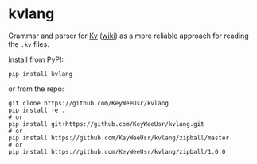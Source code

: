 # kvlang

Grammar and parser for [Kv][kv] ([wiki][wiki]) as a more reliable approach for
reading the `.kv` files.

Install from PyPI:

```
pip install kvlang
```

or from the repo:

```
git clone https://github.com/KeyWeeUsr/kvlang
pip install -e .
# or
pip install git+https://github.com/KeyWeeUsr/kvlang.git
# or
pip install https://github.com/KeyWeeUsr/kvlang/zipball/master
# or
pip install https://github.com/KeyWeeUsr/kvlang/zipball/1.0.0
```

[kv]: https://kivy.org/doc/stable/guide/lang.html
[wiki]: https://en.wikipedia.org/wiki/Kivy_(framework)#Kv_language
